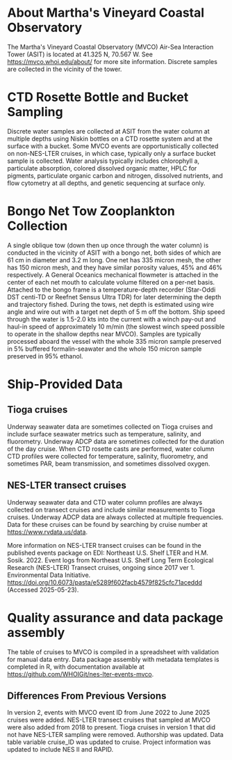 # About Martha's Vineyard Coastal Observatory

The Martha's Vineyard Coastal Observatory (MVCO) Air-Sea Interaction Tower (ASIT) is located at 41.325 N, 70.567 W. See https://mvco.whoi.edu/about/ for more site information. Discrete samples are collected in the vicinity of the tower.

# CTD Rosette Bottle and Bucket Sampling

Discrete water samples are collected at ASIT from the water column at multiple depths using Niskin bottles on a CTD rosette system and at the surface with a bucket. Some MVCO events are opportunistically collected on non-NES-LTER cruises, in which case, typically only a surface bucket sample is collected. Water analysis typically includes chlorophyll a, particulate absorption, colored dissolved organic matter, HPLC for pigments, particulate organic carbon and nitrogen, dissolved nutrients, and flow cytometry at all depths, and genetic sequencing at surface only.

# Bongo Net Tow Zooplankton Collection

A single oblique tow (down then up once through the water column) is conducted in the vicinity of ASIT with a bongo net, both sides of which are 61 cm in diameter and 3.2 m long. One net has 335 micron mesh, the other has 150 micron mesh, and they have similar porosity values, 45% and 46% respectively. A General Oceanics mechanical flowmeter is attached in the center of each net mouth to calculate volume filtered on a per-net basis. Attached to the bongo frame is a temperature-depth recorder (Star-Oddi DST centi-TD or Reefnet Sensus Ultra TDR) for later determining the depth and trajectory fished. During the tows, net depth is estimated using wire angle and wire out with a target net depth of 5 m off the bottom. Ship speed through the water is 1.5-2.0 kts into the current with a winch pay-out and haul-in speed of approximately 10 m/min (the slowest winch speed possible to operate in the shallow depths near MVCO). Samples are typically processed aboard the vessel with the whole 335 micron sample preserved in 5% buffered formalin-seawater and the whole 150 micron sample preserved in 95% ethanol.

# Ship-Provided Data
## Tioga cruises
Underway seawater data are sometimes collected on Tioga cruises and include surface seawater metrics such as temperature, salinity, and fluorometry. Underway ADCP data are sometimes collected for the duration of the day cruise. When CTD rosette casts are performed, water column CTD profiles were collected for temperature, salinity, fluorometry, and sometimes PAR, beam transmission, and sometimes dissolved oxygen.

## NES-LTER transect cruises
Underway seawater data and CTD water column profiles are always collected on transect cruises and include similar measurements to Tioga cruises. Underway ADCP data are always collected at multiple frequencies. Data for these cruises can be found by searching by cruise number at https://www.rvdata.us/data. 

More information on NES-LTER transect cruises can be found in the published events package on EDI: 
Northeast U.S. Shelf LTER and H.M. Sosik. 2022. Event logs from Northeast U.S. Shelf Long Term Ecological Research (NES-LTER) Transect cruises, ongoing since 2017 ver 1. Environmental Data Initiative. https://doi.org/10.6073/pasta/e5289f602facb4579f825cfc71aceddd (Accessed 2025-05-23).


# Quality assurance and data package assembly

The table of cruises to MVCO is compiled in a spreadsheet with validation for manual data entry. Data package assembly with metadata templates is completed in R, with documentation available at https://github.com/WHOIGit/nes-lter-events-mvco. 


## Differences From Previous Versions

In version 2, events with MVCO event ID from June 2022 to June 2025 cruises were added. NES-LTER transect cruises that sampled at MVCO were also added from 2018 to present. Tioga cruises in version 1 that did not have NES-LTER sampling were removed. Authorship was updated. Data table variable cruise_ID was updated to cruise. Project information was updated to include NES II and RAPID. 
